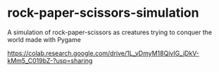 # rock-paper-scissors-simulation
A simulation of rock-paper-scissors as creatures trying to conquer the world made with Pygame


https://colab.research.google.com/drive/1L_vDmyM18QivIG_jDkV-kMm5_C019bZ-?usp=sharing
